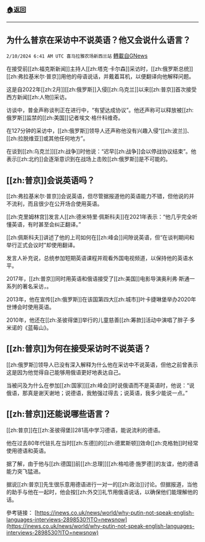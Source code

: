 ###  [:house:返回](README.md)
---


## 为什么普京在采访中不说英语？他又会说什么语言？
`2/10/2024 6:41 AM UTC 喜马拉雅农场新西兰站` [轉載自GNews](https://gnews.org/articles/2296870)

在接受前[[zh:福克斯新闻]]主持人[[zh:塔克·卡尔森]]采访时，[[zh:俄罗斯总统]][[zh:弗拉基米尔·普京]]用他的母语说话，并戴着耳机，以便翻译向他解释问题。

这是自2022年[[zh:2月]][[zh:俄罗斯]]入侵[[zh:乌克兰]]以来[[zh:普京]]首次接受西方新闻[[zh:人物]]采访。

访谈中，普金声称谈判正在进行中，“有望达成协议”。他还声称可以释放被[[zh:俄罗斯]]监禁的[[zh:美国]]记者埃文·格什科维奇。

在127分钟的采访中，[[zh:俄罗斯]]领导人还声称他没有兴趣入侵“[[zh:波兰]]、[[zh:拉脱维亚]]或其他任何地方”。

在谈到[[zh:乌克兰]][[zh:战争]]时他说：“迟早[[zh:战争]]会以停战协议结束”。他表示[[zh:北约]]会逐渐意识到在战场上击败[[zh:俄罗斯]]是不可能的。

## [[zh:普京]]会说英语吗？

[[zh:弗拉基米尔·普京]]会说英语，但尽管据报道他的英语能力不错，但他说的并不流利，而且很少在公开场合使用英语。

[[zh:克里姆林宫]]发言人[[zh:德米特里·佩斯科夫]]在2021年表示：“他几乎完全听懂英语，有时甚至会纠正翻译。”

[[zh:佩斯科夫]]讲述了他的上司如何在[[zh:峰会]]间隙说英语，但“在谈判期间和举行正式会议时”却使用翻译。

发言人补充说，总统参加短期英语课程并观看外国电视频道，以保持他的英语水平。

2017年，[[zh:普京]]同时用英语和俄语接受了[[zh:美国]]电影导演奥利弗·斯通一系列的著名采访，。

2013年，他在宣传[[zh:俄罗斯]]在该国第四大[[zh:城市]]叶卡捷琳堡举办2020年世博会时使用英语。

2010年，他还在[[zh:圣彼得堡]]举行的儿童慈善[[zh:筹款]]活动中演唱了胖子·多米诺的《蓝莓山》。

## [[zh:普京]]为何在接受采访时不说英语？

[[zh:俄罗斯]]领导人已没有深入解释为什么他在采访中不说英语，但他之前曾表示这是因为他觉得自己能够用俄语更好地表达自己。

当被问及为什么在参加[[zh:国家]][[zh:峰会]]时说俄语而不是英语时，他说：“说俄语，那真是谢天谢地；说德语，我勉强过得去；说英语，我多少能说一点。”

## [[zh:普京]]还能说哪些语言？

[[zh:普京]]在[[zh:圣彼得堡]]281高中学习德语，能说流利的德语。

他在过去80年代驻扎在当时[[zh:东德]]的[[zh:德累斯顿]]效命[[zh:克格勃]]时经常使用德语和英语。

据了解，由于他与[[zh:德国]]前[[zh:总理]][[zh:格哈德·施罗德]]的友谊，他的德语能力突飞猛进。

据说[[zh:普京]]先生很乐意用德语进行一对一的[[zh:政治]]讨论。但据报道，当他的助手与他在一起时，他会按[[zh:外交]]礼节用俄语说话，以确保他们能理解他的话。

參考链接：
[https://inews.co.uk/news/world/why-putin-not-speak-english-languages-interviews-2898530?ITO=newsnow](https://inews.co.uk/news/world/why-putin-not-speak-english-languages-interviews-2898530?ITO=newsnow)





